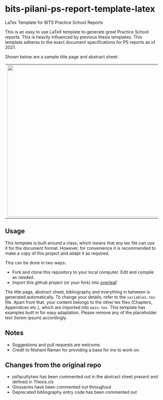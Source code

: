 # bits-pilani-ps-report-template-latex
LaTex Template for BITS Practice School Reports

This is an easy to use LaTeX template to generate great Practice School reports. This is heavily influenced by previous thesis templates.
This template adheres to the exact document specifications for PS reports as of 2021. 

Shown below are a sample title page and abstract sheet:
<table>
    <tr>
        <td>
            <center><img src="./Figures/titlepic.png" width= "500"></center>
        </td>
        <td>
            <center><img src="./Figures/abstractsheetpic.png" width= "500"></center>
        </td>
    </tr>
</table>


## Usage

This template is built around a class, which means that any tex file can use it for the document format. However, for convenience
it is recommended to make a copy of this project and adapt it as required.

This can be done in two ways:

* Fork and clone this repository to your local computer. Edit and compile as needed.
* Import this github project (or your fork) into [overleaf](https://www.overleaf.com/).

The title page, abstract sheet, bibliography and everything in between is generated automatically.
To change your details, refer to the ```variables.tex``` file. Apart from that, your content belongs to the other tex files (Chapters, Appendices etc.),
which are imported into ```main.tex```. 
This template has examples built in for easy adaptation. Please remove any of the placeholder text (lorem ipsum) accordingly.

## Notes
* Suggestions and pull requests are welcome.
* Credit to Nishant Raman for providing a base for me to work on.

## Changes from the original repo
* psfacultytwo has been commented out in the abstract sheet present and defined in Thesis.cls
* Glossaries have been commented out throughout
* Deprecated bibliography entry code has been commented out